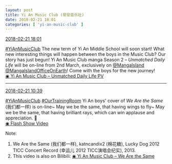 ```yaml
---
layout: post
title: Yi An Music Club (易安音乐社)
date: 2018-02-21 18:01
categories: [ 'yi-an-music-club' ]
---
```


<div class="weibo-info">
  <a href="https://weibo.com/6094546964/G4a8wq1i5">2018-02-21 18:01</a>
</div>

[#YiAnMusicClub](https://weibo.com/p/100808beae2e3e05b17b64f63ebedca39f19b2/super_index) The new term of Yi An Middle School will soon start! What new interesting things will happen between the boys in the Music Club? Our story has just begun! Yi An Music Club manga Season 2 – *Unmatched Daily Life* will be on-line from 2nd March, exclusively on [@MangaIsland](https://weibo.com/6086187023) [@MangaIslandOfficeOnEarth](https://weibo.com/3486011894)! Come with the boys for the new journey!  
[◉ Yi An Music Club – Unmatched Daily Life PV](https://www.bilibili.com/video/av19846301/)

<!-- more -->

---

<div class="weibo-info">
  <a href="https://weibo.com/6094546964/G47fjhLk4">2018-02-21 10:39</a>
</div>

[#YiAnMusicClub](https://weibo.com/p/100808beae2e3e05b17b64f63ebedca39f19b2/super_index) [#OurTrainingRoom](https://weibo.com/p/100808980da3b9682ac1e47ba4bdf6540b7a03) Yi An boys' cover of *We Are the Same* (我们都一样) is on-line~ May we be the same, that having wings to fly~ May we be the same, that having brilliant rays, which can win applause and appreciation. :tada:  
[◉ Flash Show Video](https://www.miaopai.com/show/06sZac~tHH45r3WQRmirJGyDGLZ1rUrYar5x4g__.htm)

Note:
1. We Are the Same (我们都一样), katncandix2 (棉花糖), Lucky Dog 2012 TICC Concert Record (幸运儿 2012 TICC演唱会纪实), 2013.
1. This video is also on Bilibili: [◉ Yi An Music Club – We Are the Same](https://www.bilibili.com/video/av19849330/)